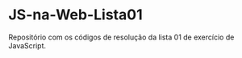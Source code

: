 # JS-na-Web-Lista01
Repositório com os códigos de resolução da lista 01 de exercício de JavaScript.
